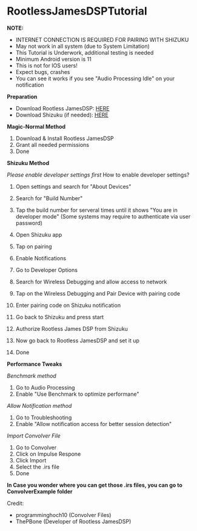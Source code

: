 # RootlessJamesDSPTutorial
**NOTE:**

- INTERNET CONNECTION IS REQUIRED FOR PAIRING WITH SHIZUKU
- May not work in all system (due to System Limitation)
- This Tutorial is Underwork, additional testing is needed
- Minimum Android version is 11
- This is not for IOS users!
- Expect bugs, crashes
- You can see it works if you see "Audio Processing Idle" on your notification 

**Preparation**

- Download Rootless JamesDSP: [HERE](https://f-droid.org/en/packages/me.timschneeberger.rootlessjamesdsp/)
- Download Shizuku (if needed): [HERE](https://apt.izzysoft.de/fdroid/index/apk/moe.shizuku.privileged.api)

**Magic-Normal Method**
1. Download & Install Rootless JamesDSP
2. Grant all needed permissions
3. Done

**Shizuku Method**

*Please enable developer settings first*
How to enable developer settings?

1. Open settings and search for "About Devices"
2. Search for "Build Number"
3. Tap the build number for serveral times until it shows "You are in developer mode" (Some systems may require to authenticate via user password)


1. Open Shizuku app
2. Tap on pairing
3. Enable Notifications
4. Go to Developer Options
5. Search for Wireless Debugging and allow access to network
6. Tap on the Wireless Debugging and Pair Device with pairing code
7. Enter pairing code on Shizuku notification
8. Go back to Shizuku and press start
9. Authorize Rootless James DSP from Shizuku
10. Now go back to Rootless JamesDSP and set it up
11. Done

**Performance Tweaks**

*Benchmark method*

1. Go to Audio Processing
2. Enable "Use Benchmark to optimize performane"

*Allow Notification method*

1. Go to Troubleshooting
2. Enable "Allow notification access for better session detection"

*Import Convolver File*

1. Go to Convolver
2. Click on Impulse Respone
3. Click Import
4. Select the .irs file
5. Done

**In Case you wonder where you can get those .irs files, you can go to ConvolverExample folder**

Credit: 
- programminghoch10 (Convolver Files)
- ThePBone (Developer of Rootless JamesDSP)
